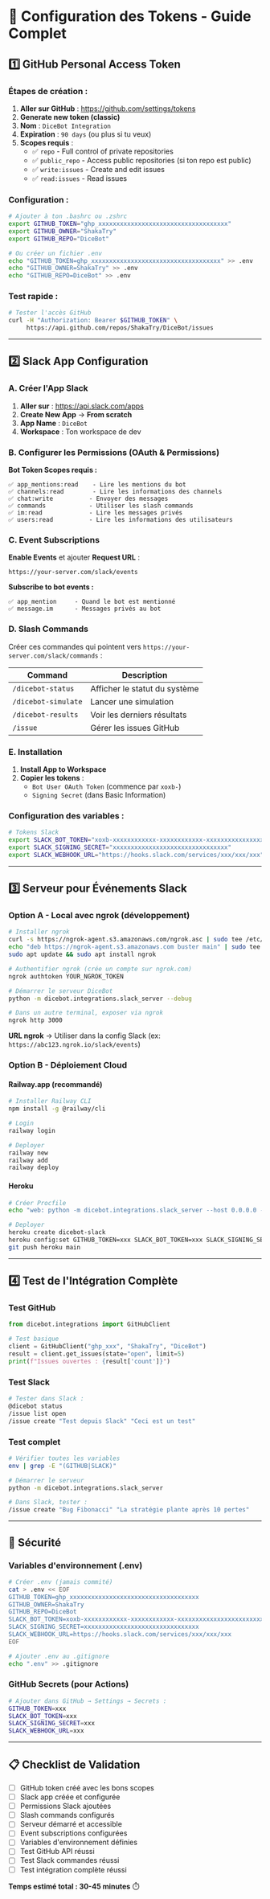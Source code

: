 # 🔑 Configuration des Tokens - Guide Complet

## 1️⃣ GitHub Personal Access Token

### Étapes de création :

1. **Aller sur GitHub** : https://github.com/settings/tokens
2. **Generate new token (classic)**
3. **Nom** : `DiceBot Integration`
4. **Expiration** : `90 days` (ou plus si tu veux)
5. **Scopes requis** :
   - ✅ `repo` - Full control of private repositories
   - ✅ `public_repo` - Access public repositories (si ton repo est public)
   - ✅ `write:issues` - Create and edit issues
   - ✅ `read:issues` - Read issues

### Configuration :
```bash
# Ajouter à ton .bashrc ou .zshrc
export GITHUB_TOKEN="ghp_xxxxxxxxxxxxxxxxxxxxxxxxxxxxxxxxxxxx"
export GITHUB_OWNER="ShakaTry"
export GITHUB_REPO="DiceBot"

# Ou créer un fichier .env
echo "GITHUB_TOKEN=ghp_xxxxxxxxxxxxxxxxxxxxxxxxxxxxxxxxxxxx" >> .env
echo "GITHUB_OWNER=ShakaTry" >> .env
echo "GITHUB_REPO=DiceBot" >> .env
```

### Test rapide :
```bash
# Tester l'accès GitHub
curl -H "Authorization: Bearer $GITHUB_TOKEN" \
     https://api.github.com/repos/ShakaTry/DiceBot/issues
```

---

## 2️⃣ Slack App Configuration

### A. Créer l'App Slack

1. **Aller sur** : https://api.slack.com/apps
2. **Create New App** → **From scratch**
3. **App Name** : `DiceBot`
4. **Workspace** : Ton workspace de dev

### B. Configurer les Permissions (OAuth & Permissions)

**Bot Token Scopes requis :**
```
✅ app_mentions:read    - Lire les mentions du bot
✅ channels:read        - Lire les informations des channels
✅ chat:write          - Envoyer des messages
✅ commands            - Utiliser les slash commands
✅ im:read             - Lire les messages privés
✅ users:read          - Lire les informations des utilisateurs
```

### C. Event Subscriptions

**Enable Events** et ajouter **Request URL** :
```
https://your-server.com/slack/events
```

**Subscribe to bot events :**
```
✅ app_mention     - Quand le bot est mentionné
✅ message.im      - Messages privés au bot
```

### D. Slash Commands

Créer ces commandes qui pointent vers `https://your-server.com/slack/commands` :

| Command | Description |
|---------|-------------|
| `/dicebot-status` | Afficher le statut du système |
| `/dicebot-simulate` | Lancer une simulation |
| `/dicebot-results` | Voir les derniers résultats |
| `/issue` | Gérer les issues GitHub |

### E. Installation

1. **Install App to Workspace**
2. **Copier les tokens** :
   - `Bot User OAuth Token` (commence par `xoxb-`)
   - `Signing Secret` (dans Basic Information)

### Configuration des variables :
```bash
# Tokens Slack
export SLACK_BOT_TOKEN="xoxb-xxxxxxxxxxxx-xxxxxxxxxxxx-xxxxxxxxxxxxxxxxxxxxxxxx"
export SLACK_SIGNING_SECRET="xxxxxxxxxxxxxxxxxxxxxxxxxxxxxxxx"
export SLACK_WEBHOOK_URL="https://hooks.slack.com/services/xxx/xxx/xxx"  # Optionnel
```

---

## 3️⃣ Serveur pour Événements Slack

### Option A - Local avec ngrok (développement)

```bash
# Installer ngrok
curl -s https://ngrok-agent.s3.amazonaws.com/ngrok.asc | sudo tee /etc/apt/trusted.gpg.d/ngrok.asc >/dev/null
echo "deb https://ngrok-agent.s3.amazonaws.com buster main" | sudo tee /etc/apt/sources.list.d/ngrok.list
sudo apt update && sudo apt install ngrok

# Authentifier ngrok (crée un compte sur ngrok.com)
ngrok authtoken YOUR_NGROK_TOKEN

# Démarrer le serveur DiceBot
python -m dicebot.integrations.slack_server --debug

# Dans un autre terminal, exposer via ngrok
ngrok http 3000
```

**URL ngrok** → Utiliser dans la config Slack (ex: `https://abc123.ngrok.io/slack/events`)

### Option B - Déploiement Cloud

#### Railway.app (recommandé)
```bash
# Installer Railway CLI
npm install -g @railway/cli

# Login
railway login

# Deployer
railway new
railway add
railway deploy
```

#### Heroku
```bash
# Créer Procfile
echo "web: python -m dicebot.integrations.slack_server --host 0.0.0.0 --port $PORT" > Procfile

# Deployer
heroku create dicebot-slack
heroku config:set GITHUB_TOKEN=xxx SLACK_BOT_TOKEN=xxx SLACK_SIGNING_SECRET=xxx
git push heroku main
```

---

## 4️⃣ Test de l'Intégration Complète

### Test GitHub
```python
from dicebot.integrations import GitHubClient

# Test basique
client = GitHubClient("ghp_xxx", "ShakaTry", "DiceBot")
result = client.get_issues(state="open", limit=5)
print(f"Issues ouvertes : {result['count']}")
```

### Test Slack
```bash
# Tester dans Slack :
@dicebot status
/issue list open
/issue create "Test depuis Slack" "Ceci est un test"
```

### Test complet
```bash
# Vérifier toutes les variables
env | grep -E "(GITHUB|SLACK)"

# Démarrer le serveur
python -m dicebot.integrations.slack_server

# Dans Slack, tester :
/issue create "Bug Fibonacci" "La stratégie plante après 10 pertes"
```

---

## 🚨 Sécurité

### Variables d'environnement (.env)
```bash
# Créer .env (jamais commité)
cat > .env << EOF
GITHUB_TOKEN=ghp_xxxxxxxxxxxxxxxxxxxxxxxxxxxxxxxxxxxx
GITHUB_OWNER=ShakaTry
GITHUB_REPO=DiceBot
SLACK_BOT_TOKEN=xoxb-xxxxxxxxxxxx-xxxxxxxxxxxx-xxxxxxxxxxxxxxxxxxxxxxxx
SLACK_SIGNING_SECRET=xxxxxxxxxxxxxxxxxxxxxxxxxxxxxxxx
SLACK_WEBHOOK_URL=https://hooks.slack.com/services/xxx/xxx/xxx
EOF

# Ajouter .env au .gitignore
echo ".env" >> .gitignore
```

### GitHub Secrets (pour Actions)
```bash
# Ajouter dans GitHub → Settings → Secrets :
GITHUB_TOKEN=xxx
SLACK_BOT_TOKEN=xxx  
SLACK_SIGNING_SECRET=xxx
SLACK_WEBHOOK_URL=xxx
```

---

## 📋 Checklist de Validation

- [ ] GitHub token créé avec les bons scopes
- [ ] Slack app créée et configurée
- [ ] Permissions Slack ajoutées
- [ ] Slash commands configurés
- [ ] Serveur démarré et accessible
- [ ] Event subscriptions configurées
- [ ] Variables d'environnement définies
- [ ] Test GitHub API réussi
- [ ] Test Slack commandes réussi
- [ ] Test intégration complète réussi

**Temps estimé total : 30-45 minutes** ⏱️
